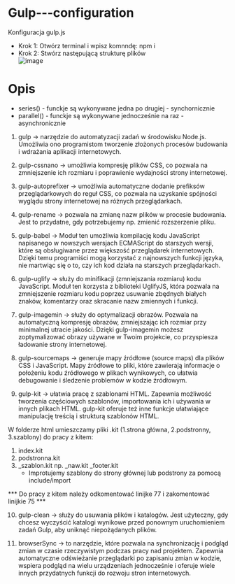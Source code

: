 # Gulp---configuration
Konfiguracja gulp.js

- Krok 1:  Otwórz terminal i wpisz komnndę: npm i
- Krok 2: Stwórz następującą strukturę plików  
![image](https://github.com/mik00laj/Gulp---configuration/assets/108618874/47ce5279-10f0-4e6a-af5c-490d29773cd1)


# Opis 
- series() - funckje są wykonywane jedna po drugiej - synchornicznie 
- parallel() - funckje są wykonywane jednocześnie na raz - asynchronicznie 

1) gulp -> narzędzie do automatyzacji zadań w środowisku Node.js. Umożliwia ono programistom tworzenie złożonych procesów budowania i wdrażania aplikacji internetowych.

2) gulp-cssnano -> umożliwia kompresję plików CSS, co pozwala na zmniejszenie ich rozmiaru i poprawienie wydajności strony internetowej.

3) gulp-autoprefixer -> umożliwia automatyczne dodanie prefiksów przeglądarkowych do reguł CSS, co pozwala na uzyskanie spójności wyglądu strony internetowej na różnych przeglądarkach. 

4) gulp-rename -> pozwala na zmianę nazw plików w procesie budowania. Jest to przydatne, gdy potrzebujemy np. zmienić rozszerzenie pliku.

5) gulp-babel -> Moduł ten umożliwia kompilację kodu JavaScript napisanego w nowszych wersjach ECMAScript do starszych wersji, które są obsługiwane przez większość przeglądarek internetowych. Dzięki temu programiści mogą korzystać z najnowszych funkcji języka, nie martwiąc się o to, czy ich kod działa na starszych przeglądarkach.

6) gulp-uglify ->  służy do minifikacji (zmniejszania rozmiaru) kodu JavaScript. Moduł ten korzysta z biblioteki UglifyJS, która pozwala na zmniejszenie rozmiaru kodu poprzez usuwanie zbędnych białych znaków, komentarzy oraz skracanie nazw zmiennych i funkcji.

7) gulp-imagemin -> służy do optymalizacji obrazów. Pozwala na automatyczną kompresję obrazów, zmniejszając ich rozmiar przy minimalnej utracie jakości. Dzięki gulp-imagemin możesz zoptymalizować obrazy używane w Twoim projekcie, co przyspiesza ładowanie strony internetowej.
 
8) gulp-sourcemaps -> generuje mapy źródłowe (source maps) dla plików CSS i JavaScript. Mapy źródłowe to pliki, które zawierają informacje o położeniu kodu źródłowego w plikach wynikowych, co ułatwia debugowanie i śledzenie problemów w kodzie źródłowym.	

9) gulp-kit -> ułatwia pracę z szablonami HTML. Zapewnia możliwość tworzenia częściowych szablonów, importowania ich i używania w innych plikach HTML. gulp-kit oferuje też inne funkcje ułatwiające manipulację treścią i strukturą szablonów HTML.

W folderze html umieszczamy pliki .kit (1.strona główna, 2.podstronny, 3.szablony) do pracy z kitem:
1)  index.kit
2)  podstronna.kit
3) _szablon.kit  np. _naw.kit _footer.kit
   - Improtujemy szablony do strony głównej lub podstrony za pomocą include/import 
    <!-- @include 'nav.kit' -->   <!-- @import 'footer.kit' -->

*** Do pracy z kitem należy odkomentować linijke 77 i zakomentować linijkie 75 ***

10) gulp-clean -> służy do usuwania plików i katalogów. Jest użyteczny, gdy chcesz wyczyścić katalogi wynikowe przed ponownym uruchomieniem zadań Gulp, aby uniknąć niepożądanych plików.

11) browserSync -> to narzędzie, które pozwala na synchronizację i podgląd zmian w czasie rzeczywistym podczas pracy nad projektem. Zapewnia automatyczne odświeżanie przeglądarki po zapisaniu zmian w kodzie, wspiera podgląd na wielu urządzeniach jednocześnie i oferuje wiele innych przydatnych funkcji do rozwoju stron internetowych.
